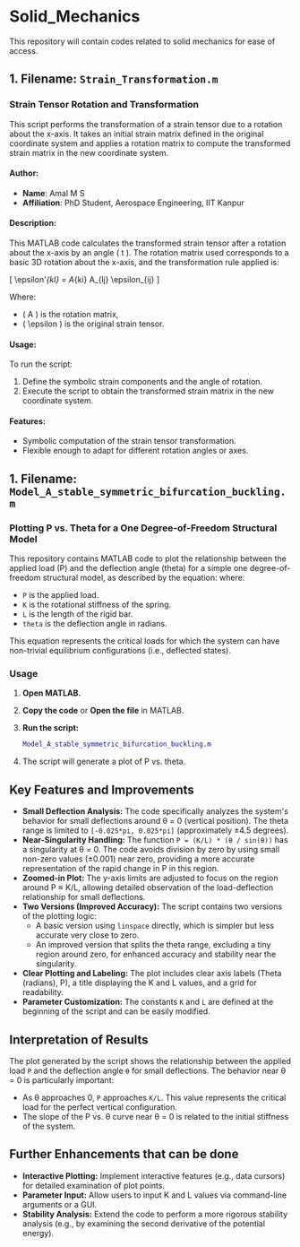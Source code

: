 # Solid_Mechanics
This repository will contain codes related to solid mechanics for ease of access.


## 1. Filename: `Strain_Transformation.m`

### Strain Tensor Rotation and Transformation

This script performs the transformation of a strain tensor due to a rotation about the x-axis. It takes an initial strain matrix defined in the original coordinate system and applies a rotation matrix to compute the transformed strain matrix in the new coordinate system.

#### Author:
- **Name**: Amal M S
- **Affiliation**: PhD Student, Aerospace Engineering, IIT Kanpur

#### Description:
This MATLAB code calculates the transformed strain tensor after a rotation about the x-axis by an angle \( t \). The rotation matrix used corresponds to a basic 3D rotation about the x-axis, and the transformation rule applied is:

\[
\epsilon'_{kl} = A_{ki} A_{lj} \epsilon_{ij}
\]

Where:
- \( A \) is the rotation matrix,
- \( \epsilon \) is the original strain tensor.

#### Usage:
To run the script:
1. Define the symbolic strain components and the angle of rotation.
2. Execute the script to obtain the transformed strain matrix in the new coordinate system.

#### Features:
- Symbolic computation of the strain tensor transformation.
- Flexible enough to adapt for different rotation angles or axes.

## 1. Filename: `Model_A_stable_symmetric_bifurcation_buckling.m`
### Plotting P vs. Theta for a One Degree-of-Freedom Structural Model

This repository contains MATLAB code to plot the relationship between the applied load (P) and the deflection angle (theta) for a simple one degree-of-freedom structural model, as described by the equation:
where:

*   `P` is the applied load.
*   `K` is the rotational stiffness of the spring.
*   `L` is the length of the rigid bar.
*   `theta` is the deflection angle in radians.

This equation represents the critical loads for which the system can have non-trivial equilibrium configurations (i.e., deflected states).


### Usage

1.  **Open MATLAB.**

3.  **Copy the code** or **Open the file** in MATLAB.

4.  **Run the script:**

    ```matlab
    Model_A_stable_symmetric_bifurcation_buckling.m
    ```

5.  The script will generate a plot of P vs. theta.


## Key Features and Improvements

*   **Small Deflection Analysis:** The code specifically analyzes the system's behavior for small deflections around θ = 0 (vertical position). The theta range is limited to `[-0.025*pi, 0.025*pi]` (approximately ±4.5 degrees).
*   **Near-Singularity Handling:** The function `P = (K/L) * (θ / sin(θ))` has a singularity at θ = 0. The code avoids division by zero by using small non-zero values (±0.001) near zero, providing a more accurate representation of the rapid change in P in this region.
*   **Zoomed-in Plot:** The y-axis limits are adjusted to focus on the region around P ≈ K/L, allowing detailed observation of the load-deflection relationship for small deflections.
*   **Two Versions (Improved Accuracy):** The script contains two versions of the plotting logic:
    *   A basic version using `linspace` directly, which is simpler but less accurate very close to zero.
    *   An improved version that splits the theta range, excluding a tiny region around zero, for enhanced accuracy and stability near the singularity.
*   **Clear Plotting and Labeling:** The plot includes clear axis labels (Theta (radians), P), a title displaying the K and L values, and a grid for readability.
*   **Parameter Customization:** The constants `K` and `L` are defined at the beginning of the script and can be easily modified.

## Interpretation of Results

The plot generated by the script shows the relationship between the applied load `P` and the deflection angle `θ` for small deflections. The behavior near θ = 0 is particularly important:

*   As θ approaches 0, `P` approaches `K/L`. This value represents the critical load for the perfect vertical configuration.
*   The slope of the P vs. θ curve near θ = 0 is related to the initial stiffness of the system.

## Further Enhancements that can be done

*   **Interactive Plotting:** Implement interactive features (e.g., data cursors) for detailed examination of plot points.
*   **Parameter Input:** Allow users to input K and L values via command-line arguments or a GUI.
*   **Stability Analysis:** Extend the code to perform a more rigorous stability analysis (e.g., by examining the second derivative of the potential energy).
